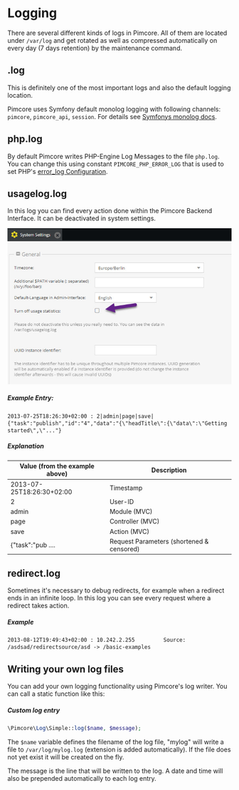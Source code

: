# Logging

There are several different kinds of logs in Pimcore. All of them are located under `/var/log` and get rotated
as well as compressed automatically on every day (7 days retention) by the maintenance command. 
 
## <env>.log
This is definitely one of the most important logs and also the default logging location. 

Pimcore uses Symfony default monolog logging with following channels: `pimcore`, `pimcore_api`, `session`. 
For details see [Symfonys monolog docs](http://symfony.com/doc/3.4/logging.html).

## php.log
By default Pimcore writes PHP-Engine Log Messages to the file `php.log`.
You can change this using constant `PIMCORE_PHP_ERROR_LOG` that is used to set PHP's [error_log Configuration](http://php.net/manual/en/errorfunc.configuration.php#ini.error-log).

## usagelog.log
In this log you can find every action done within the Pimcore Backend Interface. It can be deactivated in system settings.

![Usage Log Setting](../img/usage-log-setting.jpg)

##### Example Entry: 
``` 
2013-07-25T18:26:30+02:00 : 2|admin|page|save|{"task":"publish","id":"4","data":"{\"headTitle\":{\"data\":\"Getting started\",\"..."}
```

##### Explanation

| Value (from the example above) | Description                               |
|--------------------------------|-------------------------------------------|
| 2013-07-25T18:26:30+02:00      | Timestamp                                 |
| 2                              | User-ID                                   |
| admin                          | Module (MVC)                              |
| page                           | Controller (MVC)                          |
| save                           | Action (MVC)                              |
| {"task":"pub ....              | Request Parameters (shortened & censored) |


## redirect.log
Sometimes it's necessary to debug redirects, for example when a redirect ends in an infinite loop. 
In this log you can see every request where a redirect takes action. 

##### Example
```
2013-08-12T19:49:43+02:00 : 10.242.2.255         Source: /asdsad/redirectsource/asd -> /basic-examples
```

## Writing your own log files
You can add your own logging functionality using Pimcore's log writer. You can call a static 
function like this:

##### Custom log entry
```php
\Pimcore\Log\Simple::log($name, $message);
```

The `$name` variable defines the filename of the log file, "mylog" will write a file to `/var/log/mylog.log` 
(extension is added automatically). If the file does not yet exist it will be created on the fly. 

The message is the line that will be written to the log. A date and time will also be prepended 
automatically to each log entry.


